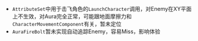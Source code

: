 - `AttributeSet`中用于击飞角色的`LaunchCharacter`调用，对Enemy在XY平面上不生效，对Aura完全正常，可能跟地面摩擦力和`CharacterMovementComponent`有关，暂未定位
- `AuraFireBolt`暂未实现自动追踪Enemy，容易Miss，影响体验
